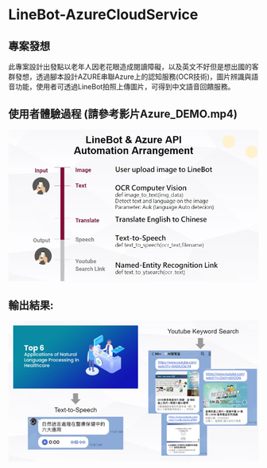 # LineBot-AzureCloudService

## 專案發想
此專案設計出發點以老年人因老花眼造成閱讀障礙，以及英文不好但是想出國的客群發想，透過腳本設計AZURE串聯Azure上的認知服務(OCR技術)，圖片辨識與語音功能，使用者可透過LineBot拍照上傳圖片，可得到中文語音回饋服務。    

## 使用者體驗過程 (請參考影片Azure_DEMO.mp4)
![image](https://github.com/Ariel-Lin-Lin/LineBot-AzureCloudService/blob/main/Automation_Arrangement.jpg)



## 輸出結果:
![image](https://github.com/Ariel-Lin-Lin/LineBot-AzureCloudService/blob/main/AzureProject_Outcome.jpg)
